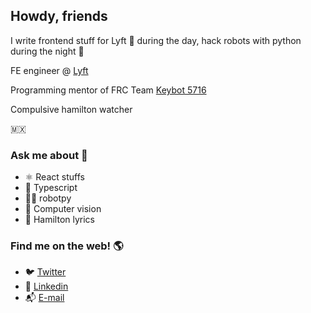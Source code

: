 ## Howdy, friends

I write frontend stuff for Lyft 🚗 during the day, hack robots with python during the night 🤖

FE engineer @ [Lyft](https://eng.lyft.com/)

Programming mentor of FRC Team [Keybot 5716](https://www.facebook.com/keybot.first/)

Compulsive hamilton watcher

🇲🇽

### Ask me about 💬
- ⚛️ React stuffs
- 🌟 Typescript
- 🤖🐍 robotpy
- 👀 Computer vision
- 🕺 Hamilton lyrics

### Find me on the web! 🌎
* 🐦 [Twitter](https://twitter.com/Eguzkiman)
* 👔 [Linkedin](https://www.linkedin.com/in/eguzkiman/)
* 📬 [E-mail](eguzkia@lyft.com)

